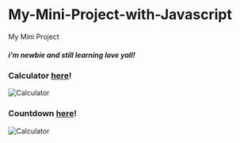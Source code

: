# My-Mini-Project-with-Javascript
My Mini Project
##### i'm newbie and still learning love yall!

### Calculator [here](https://github.com/watripledouble/My-Mini-Project-with-Javascript/tree/main/Javascript/calculator)!

![Calculator](https://i.pinimg.com/564x/7a/e6/11/7ae611f035fd546cc24aa88d008fcd19.jpg)

### Countdown [here](https://github.com/watripledouble/My-Mini-Project-with-Javascript/tree/main/Javascript/coundown-timer)!

![Calculator](https://i.pinimg.com/originals/99/9f/63/999f634248320186d111d1a3939aaa56.jpg)

